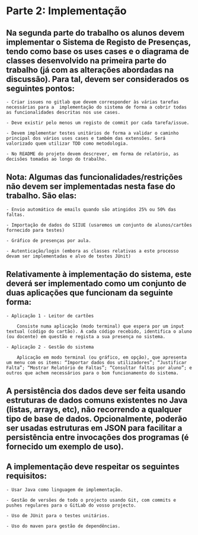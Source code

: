 # Parte 2: Implementação 


## Na segunda parte do trabalho os alunos devem implementar o Sistema de Registo de Presenças, tendo como base os uses cases e o diagrama de classes desenvolvido na primeira parte do trabalho (já com as alterações abordadas na discussão). Para tal, devem ser considerados os seguintes pontos:

    - Criar issues no gitlab que devem corresponder às várias tarefas necessárias para a  implementação do sistema de forma a cobrir todas as funcionalidades descritas nos use cases.

    - Deve existir pelo menos um registo de commit por cada tarefa/issue.

    - Devem implementar testes unitários de forma a validar o caminho principal dos vários uses cases e também das extensões. Será valorizado quem utilizar TDD como metodologia.

    - No README do projeto devem descrever, em forma de relatório, as decisões tomadas ao longo do trabalho.

## Nota: Algumas das funcionalidades/restrições não devem ser implementadas nesta fase do trabalho. São elas:

    - Envio automático de emails quando são atingidos 25% ou 50% das faltas.

    - Importação de dados do SIIUE (usaremos um conjunto de alunos/cartões fornecido para testes)

    - Gráfico de presenças por aula.

    - Autenticação/login (embora as classes relativas a este processo devam ser implementadas e alvo de testes JUnit)

## Relativamente à implementação do sistema, este deverá ser implementado como um conjunto de duas aplicações que funcionam da seguinte forma:

    - Aplicação 1 - Leitor de cartões

        Consiste numa aplicação (modo terminal) que espera por um input textual (código do cartão). A cada código recebido, identifica o aluno (ou docente) em questão e regista a sua presença no sistema.

    - Aplicação 2 - Gestão do sistema

        Aplicação em modo terminal (ou gráfico, em opção), que apresenta um menu com os items: “Importar dados dos utilizadores”; “Justificar Falta”; “Mostrar Relatório de Faltas”; “Consultar faltas por aluno”; e outros que achem necessários para o bom funcionamento do sistema.

## A persistência dos dados deve ser feita usando estruturas de dados comuns existentes no Java (listas, arrays, etc), não recorrendo a qualquer tipo de base de dados. Opcionalmente, poderão ser usadas estruturas em JSON para facilitar a persistência entre invocações dos programas (é fornecido um exemplo de uso).

## A implementação deve respeitar os seguintes requisitos:

    - Usar Java como linguagem de implementação.

    - Gestão de versões de todo o projecto usando Git, com commits e pushes regulares para o GitLab do vosso projecto.

    - Uso de JUnit para o testes unitários.

    - Uso do maven para gestão de dependências.
